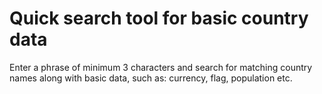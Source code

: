 # Quick search tool for basic country data

Enter a phrase of minimum 3 characters and search for matching country names along with basic data, such as: currency, flag, population etc.
